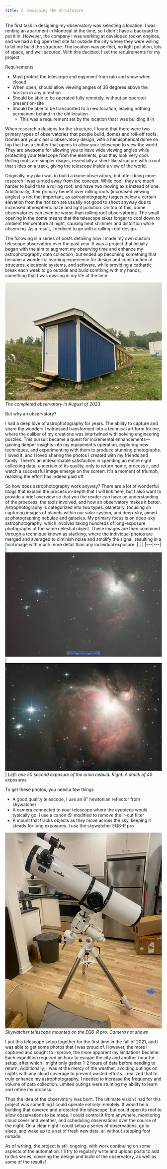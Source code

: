 ```yaml
---
title: 2. Designing The Structuture
---
```

The first task in designing my observatory was selecting a location. I was renting an apartment in Montreal at the time, so I didn't have a backyard to put it in. However, the company I was working at developed rocket engines, and we had a big open test site far outside the city where they were willing to let me build the structure. The location was perfect, no light pollution, lots of space, and well secured. With this decided, I set the requirements for my project

Requirements
- Must protect the telescope and eqipment from rain and snow when closed
- When open, should allow viewing angles of 30 degrees above the horizon in any direction
- Should be able to be operated fully remotely, without an operator present on-site
- Should be able to be transported to a new location, leaving nothing permanent behind in the old location
    - This was a requirement set by the location that I was building it in

When researchin designs for the structure, I found that there were two primary types of observatories that people build, domes and roll-off roofs. Domes are your classic observatory design, with a hemispherical dome on top that has a shutter that opens to allow your telescope to view the world. They are awesome for allowing you to have wide viewing angles while protecting your telescope from the elements, plus they look very cool. Rolling roofs are simpler dsigns, essentially a shed-like structure with a roof that slides on a track, giving the telescope inside a view of the world. 

Originally, my plan was to build a dome observatory, but after doing more research I was turned away from the concept. While cool, they are much harder to build than a rolling roof, and have two moving axis instead of one. Additionally, their primary benefit over rolling roofs (increased viewing angles) is not that important, as astrophotography targets below a certain elevation from the horizon are usually not good to shoot anyway due to increased atmospheric haze and light pollution. On top of this, dome observatories can even be worse than rolling roof observatories. The small opening in the dome means that the telescope takes longer to cool down to ambient temperature at night, causing heat shimmer and distortion while observing. As a result, I dediced to go with a rolling-roof design.



The following is a series of posts detailing how I made my own custom telescope observatory over the past year. It was a project that initially began with the aim to augment my observing time and enhance my astrophotography data collection, but ended up becoming something that became a wonderful learning experience for design and construction of strucures, electronic systems, and software, while providing a cathartic break each week to go outside and build somthing with my hands, something that I was missing in my life at the time. 

![alt text](image-5.png)
*The completed observatory in August of 2023*

But why an observatory?

I had a deep love of astrophotography for years. The ability to capture and share the wonders I witnessed transformed into a technical art form for me, where the caliber of my creations was intertwined with solving engineering puzzles. This pursuit became a quest for incremental enhancements—gaining deeper insights into my equipment's operation, exploring new techniques, and experimenting with them to produce stunning photographs. I loved it, and I loved sharing the photos I created with my friends and family. There's an indescribable satisfaction in spending an entire night collecting data, uncertain of its quality, only to return home, process it, and watch a successful image emerge on the screen. It's a moment of triumph, realizing the effort has indeed paid off.


So how does astrophotography work anyway? There are a lot of wonderful blogs that explain the process in-depth that I will link here, but I also want to provide a brief overview so that you the reader can have an understanding of the proecess, the tools involved, and how an observatory makes it better. Astrophotography is categorized into two types: planetary, focusing on capturing images of planets within our solar system, and deep-sky, aimed at photographing nebulae and galaxies. My primary focus is on deep-sky astrophotography, which involves taking hundreds of long-exposure photographs of the same celestial object. These images are then combined through a technique known as stacking, where the individual photos are merged and averaged to diminish noise and amplify the signal, resulting in a final image with much more detail than any individual exposure.
| | |
|---|---|
|![alt text](image-6.png)|![alt text](image-8.png)|
*Left: one 50 second exposure of the orion nebula. Right: A stack of 40 exposures*

To get these photos, you need a few things
- A good quality telescope, I use an 8" newtonian reflector from skywatcher
- A camera connected to your telescope where the eyepiece would typically go. I use a canon t5i modified to remove the ir-cut filter
- A mount that tracks objects as they move across the sky, keeping it steady for long exposures. I use the skywatcher EQ6-R pro

![Alt text](image-2.png)
*Skywatcher telescope mounted on the EQ6-R pro. Camera not shown*

I put this telescope setup together for the first time in the fall of 2021, and I was able to get some photos that I was proud of. However, the more I captured and sought to improve, the more apparent my limitations became. Each expedition required an hour to escape the city and another hour for setup, after which I might only gather 1-2 hours of data before needing to return. Additionally, I was at the mercy of the weather, avoiding outings on nights with any cloud coverage to prevent wasted efforts. I realized that to truly enhance my astrophotography, I needed to increase the frequency and volume of data collection. Limited outings were stunting my ability to learn and refine my process. 

Thus the idea of the observatory was born. The ultimate vision I had for this project was something I could operate entirely remotely. It would be a building that covered and protected the telescope, but could open its roof to allow observations to be made. I could control it from anywhere, monitoring cloud cover and weather, and scheduling observations over the course of the night. On a clear night I could setup a series of observations, go to sleep, and wake up to a set of fresh new data, all without stepping foot outside.

As of writing, the project is still ongoing, with work continuing on some aspects of the automation. I'll try to regularly write and upload posts to add to this series, covering the design and build of the observatory, as well as some of the results!



